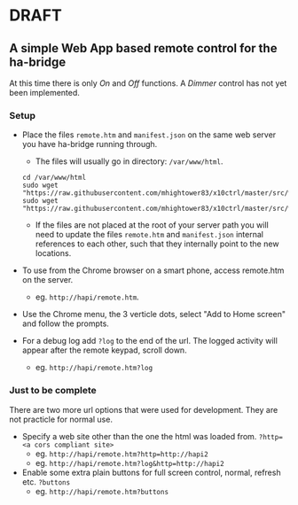 # DRAFT
## A simple Web App based remote control for the ha-bridge
At this time there is only *On* and *Off* functions. A *Dimmer* control has not yet been implemented.
### Setup
* Place the files `remote.htm` and `manifest.json` on the same web server you have ha-bridge running through.
   * The files will usually go in directory: `/var/www/html`.
   
   ```
   cd /var/www/html
   sudo wget "https://raw.githubusercontent.com/mhightower83/x10ctrl/master/src/www/remote.htm"
   sudo wget "https://raw.githubusercontent.com/mhightower83/x10ctrl/master/src/www/manifest.json"
   ```
   * If the files are not placed at the root of your server path you will need to update the files `remote.htm` and `manifest.json` internal references to each other, such that they internally point to the new locations.
* To use from the Chrome browser on a smart phone, access remote.htm on the server.
   * eg. `http://hapi/remote.htm`.
* Use the Chrome menu, the 3 verticle dots, select "Add to Home screen" and follow the prompts.
* For a debug log add `?log` to the end of the url. The logged activity will appear after the remote keypad, scroll down.
   * eg. `http://hapi/remote.htm?log`
   
### Just to be complete
There are two more url options that were used for development. They are not practicle for normal use.
* Specify a web site other than the one the html was loaded from. `?http=<a cors compliant site>`
   * eg. `http://hapi/remote.htm?http=http://hapi2`
   * eg. `http://hapi/remote.htm?log&http=http://hapi2`
* Enable some extra plain buttons for full screen control, normal, refresh etc. `?buttons`
   * eg. `http://hapi/remote.htm?buttons`
